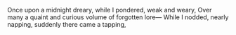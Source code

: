 Once upon a midnight dreary, while I pondered, weak and weary,
Over many a quaint and curious volume of forgotten lore—
While I nodded, nearly napping, suddenly there came a tapping,